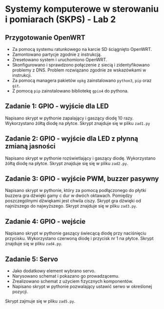 # Systemy komputerowe w sterowaniu i pomiarach (SKPS) - Lab 2

## Przygotowanie OpenWRT
- Za pomocą systemu ratunkowego na karcie SD ściągnięto OpenWRT.
- Zamontowano partycje zgodnie z instrukcją.
- Zresetowano system i uruchomiono OpenWRT.
- Skonfigurowano i sprawdzono połączenie z siecią i zidentyfikowano problemy z DNS. Problem rozwiązano zgodnie ze wskazówkami w instrukcji.
- Za pomocą managera pakietów `opkg` zainstalowano `python3`, `pip` oraz `git`.
- Z pomocą `pip` zainstalowano bibliotekę `gpio4` do pythona.

## Zadanie 1: GPIO - wyjście dla LED
Napisano skrypt w pythonie zapalający i gaszący diodę 10 razy. Wykorzystano żółtą diodę na
płytce. Skrypt znajduje się w pliku `zad1.py`

## Zadanie 2: GPIO - wyjście dla LED z płynną zmianą jasności
Napisano skrypt w pythonie rozświetlający i gaszący diodę. Wykorzystano żółtą diodę na płytce.
Skrypt znajduje się się w pliku `zad2.py`.

## Zadanie 3: GPIO - wyjście PWM, buzzer pasywny
Napisano skrypt w pythonie, który za pomocą podłączonego do płytki buzzera gra dźwięki gamy c
dur w dwóch oktawach. Pomiędzy poszczególnymi dźwiękami jest chwila ciszy. Skrypt gra dźwięki
od najniższego do najwyższego. Skrypt znajduje się w pliku `zad3.py`.

## Zadanie 4: GPIO - wejście
Napisano skrypt w pythonie gaszący świecącą diodę przy naciśnięciu przycisku. Wykorzystano
czerwoną diodę i przycisk nr 1 na płytce. Skrypt znajduje się w pliku `zad4.py`.

## Zadanie 5: Servo
- Jako dodatkowy element wybrano servo.
- Narysowano schemat i pokazano go prowadzącemu.
- Zrealizowano schemat z użyciem fizycznych komponentów.
- Napisano skrypt w pythonie pozwalający ustawić serwo w określonej pozycji.

Skrypt zajmuje się w pliku `zad5.py`.

